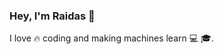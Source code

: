 ### Hey, I'm Raidas 👋

<!--
**RaidasGrisk/RaidasGrisk** is a ✨ _special_ ✨ repository because its `README.md` (this file) appears on your GitHub profile.
- 🔭 I’m currently working on ...
- 🌱 I’m currently learning ...
- 👯 I’m looking to collaborate on ...
- 🤔 I’m looking for help with ...
- 💬 Ask me about ...
- 📫 How to reach me: ...
- 😄 Pronouns: ...
- ⚡ Fun fact: ...
-->

I love 🔥 coding and making machines learn 💻 🎓.  

<!--Wow, this is a cool project https://github.com/anuraghazra/github-readme-stat -->
<br>

<!--
![GitHub stats](https://github-readme-stats.vercel.app/api/top-langs/?username=raidasgrisk&hide=Jupyter%20Notebook&layout=compact&theme=tokyonight)
-->
